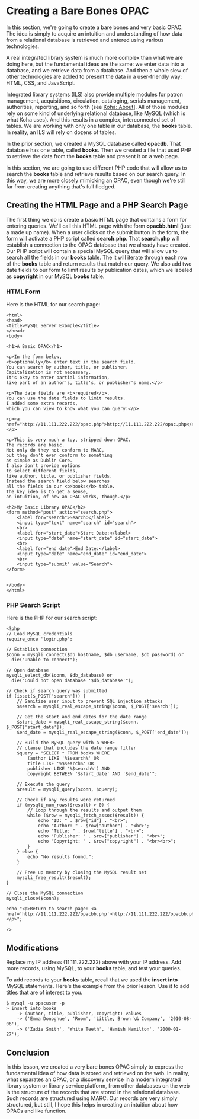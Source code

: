 # Creating a Bare Bones OPAC

In this section,
we're going to create a bare bones and
very basic OPAC.
The idea is simply to acquire an
intuition and understanding of how data
from a relational database is
retrieved and entered using
various technologies.

A real integrated library system
is much more complex than what
we are doing here, but
the fundamental ideas are the same:
we enter data into a database,
and we retrieve data from a database.
And then a whole slew of other technologies
are added to present the data in a user-friendly
way: HTML, CSS, and JavaScript.

Integrated library systems (ILS) also provide
multiple modules for patron management,
acquisitions, circulation, cataloging,
serials management, authorities, reporting,
and so forth
(see [Koha: About](koha-about)].
All of those modules rely on some kind
of underlying relational database,
like MySQL
(which is what Koha uses).
And this results in a complex,
interconnected set of tables.
We are working with only one table
in our database,
the **books** table.
In reality, an ILS will rely on
dozens of tables.

In the prior section,
we created a MySQL database
called **opacdb**.
That database has one table,
called **books**.
Then we created a file that
used PHP to retrieve the data
from the **books** table
and present it on a web page.

In this section,
we are going to use different
PHP code that will allow us
to search the **books** table
and retrieve results based
on our search query.
In this way,
we are more closely mimicking
an OPAC,
even though we're still far from
creating anything that's full fledged.

## Creating the HTML Page and a PHP Search Page

The first thing we do is
create a basic HTML page that
contains a form for entering queries.
We'll call this HTML page with the form
**opacbb.html** (just a made up name).
When a user clicks on the submit button
in the form,
the form will activate a PHP script
called **search.php**.
That **search.php** will establish
a connection to the OPAC database
that we already have created.
Our PHP script will contain a special
MySQL query that will allow us to
search all the fields in our **books** table.
The it will iterate through each row of
the **books** table and return results
that match our query.
We also add two date fields to our form
to limit results by publication dates,
which we labeled as **copyright** in our
MySQL **books** table.

### HTML Form

Here is the HTML for our search page:

```
<html>
<head>
<title>MySQL Server Example</title>
</head>
<body>

<h1>A Basic OPAC</h1>

<p>In the form below,
<b>optionally</b> enter text in the search field.
You can search by author, title, or publisher.
Capitalization is not necessary.
It's okay to enter partial information,
like part of an author's, title's, or publisher's name.</p>

<p>The date fields are <b>required</b>.
You can use the date fields to limit results.
I added some extra records,
which you can view to know what you can query:</p>

<p><a href="http://11.111.222.222/opac.php">http://11.111.222.222/opac.php</a></p>

<p>This is very much a toy, stripped down OPAC.
The records are basic.
Not only do they not conform to MARC,
but they don't even conform to something
as simple as Dublin Core.
I also don't provide options
to select different fields,
like author, title, or publisher fields.
Instead the search field below searches
all the fields in our <b>books</b> table.
The key idea is to get a sense,
an intuition, of how an OPAC works, though.</p>

<h2>My Basic Library OPAC</h2>
<form method="post" action="search.php">
    <label for="search">Search:</label>
    <input type="text" name="search" id="search">
    <br>
    <label for="start_date">Start Date:</label>
    <input type="date" name="start_date" id="start_date">
    <br>
    <label for="end_date">End Date:</label>
    <input type="date" name="end_date" id="end_date">
    <br>
    <input type="submit" value="Search">
</form>


</body>
</html>
```

### PHP Search Script

Here is the PHP for our search script:

```
<?php
// Load MySQL credentials
require_once 'login.php';

// Establish connection
$conn = mysqli_connect($db_hostname, $db_username, $db_password) or
  die("Unable to connect");

// Open database
mysqli_select_db($conn, $db_database) or
  die("Could not open database '$db_database'");

// Check if search query was submitted
if (isset($_POST['search'])) {
    // Sanitize user input to prevent SQL injection attacks
    $search = mysqli_real_escape_string($conn, $_POST['search']);

    // Get the start and end dates for the date range
    $start_date = mysqli_real_escape_string($conn, $_POST['start_date']);
    $end_date = mysqli_real_escape_string($conn, $_POST['end_date']);

    // Build the MySQL query with a WHERE
    // clause that includes the date range filter
    $query = "SELECT * FROM books WHERE
	    (author LIKE '%$search%' OR
		title LIKE '%$search%' OR
		publisher LIKE '%$search%') AND
		copyright BETWEEN '$start_date' AND '$end_date'";

    // Execute the query
    $result = mysqli_query($conn, $query);

    // Check if any results were returned
    if (mysqli_num_rows($result) > 0) {
        // Loop through the results and output them
        while ($row = mysqli_fetch_assoc($result)) {
            echo "ID: " . $row["id"] . "<br>";
            echo "Author: " . $row["author"] . "<br>";
            echo "Title: " . $row["title"] . "<br>";
            echo "Publisher: " . $row["publisher"] . "<br>";
            echo "Copyright: " . $row["copyright"] . "<br><br>";
        }
    } else {
        echo "No results found.";
    }

    // Free up memory by closing the MySQL result set
    mysqli_free_result($result);
}

// Close the MySQL connection
mysqli_close($conn);

echo "<p>Return to search page: <a href='http://11.111.222.222/opacbb.php'>http://11.111.222.222/opacbb.php</a></p>";

?>
```

## Modifications

Replace my IP address (11.111.222.222) above
with your IP address.
Add more records,
using MySQL,
to your **books** table,
and test your queries.

To add records to your **books** table,
recall that we used the **insert into**
MySQL statements.
Here's the example from the prior lesson.
Use it to add titles that are of interest to you.

```
$ mysql -u opacuser -p
> insert into books
    -> (author, title, publisher, copyright) values
    -> ('Emma Donoghue', 'Room', 'Little, Brown \& Company', '2010-08-06'),
    -> ('Zadie Smith', 'White Teeth', 'Hamish Hamilton', '2000-01-27');
```

## Conclusion

In this lesson,
we created a very bare bones OPAC
simply to express the fundamental idea
of how data is stored and retrieved on the web.
In reality, what separates an OPAC,
or a discovery service in a modern
integrated library system
or library service platform,
from other databases on the web
is the structure of the records
that are stored in the relational database.
Such records are structured using MARC.
Our records are very simply structured,
but still,
I hope this helps in creating an intuition
about how OPACs and like function.


[koha-about]:https://koha-community.org/about/
